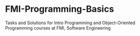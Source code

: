 # FMI-Programming-Basics
Tasks and Solutions for Intro Programming and Object-Oriented Programming courses at FMI, Software Engineering

